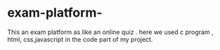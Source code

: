 # exam-platform-
This an exam platform as like an online quiz . here we used c program , html, css,javascript in the code part of my project.
